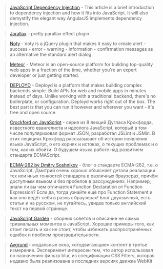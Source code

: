 > [JavaScript Dependency Injection](http://merrickchristensen.com/articles/javascript-dependency-injection.html) - This article is a brief introduction to dependency injection and how it fits into JavaScript. It will also demystify the elegant way AngularJS implements dependency injection.

> [Jarallax](http://www.jarallax.com/) - pretty parallax effect plugin

> [Noty](http://needim.github.com/noty/) - noty is a jQuery plugin that makes it easy to create alert - success - error - warning - information - confirmation messages as an alternative the standard alert dialog

> [Meteor](http://meteor.com/) - Meteor is an open-source platform for building top-quality web apps in a fraction of the time, whether you're an expert developer or just getting started.

> [DEPLOYD](http://deployd.com/) - Deployd is a platform that makes building complex backends simple. Build APIs for web and mobile apps in minutes instead of days. Unlike working with a traditional backend, there's no boilerplate, or configuration. Deployd works right out of the box. The best part is that you can run it however and wherever you want - it's free and open source.


> [Crockford on JavaScript](http://www.youtube.com/playlist?list=PL7664379246A246CB&feature=plcp) - серия из 8 лекций Дугласа Крокфорда, известного евангелиста и идеолога JavaScript, который в том числе популяризовал формат JSON, разработал JSLint и JSMin. В этих лецкциях Крокфорд рассказывает об истории появления языка JavaScript, о его корнях и истоках, о текущих проблемах и о том, как их обойти. О будущем языка работе над развитием стандарта ECMAScript.

> [ECMA-262 by Dmitry Soshnikov](http://dmitrysoshnikov.com/) - блог о стандарте ECMA-262, т.е. о JavaScript. Дмитрий очень хорошо объясняет детали реализации тех или иных тонкостей стандарта в различных браузерах, причём доступным языком и без пробелов в рассуждениях. Например, знали ли вы чем отличается Function Declaration от Function Expression? Если да, тогда узнайте ещё про Function Statement и как оно ведёт себя в разных браузерах! Блог двуязычный, есть статьи и на русском, не пугайтесь, увидев только английский текст на первой странице.

> [JavaScript Garden](http://shamansir.github.com/JavaScript-Garden/) - сборник советов и описание не самых тривиальных моментов в JavaScript. Хорошие примеры того, как стоит писать и как не стоит, чтобы избежать распространённых ошибок и проблем производительности.

> [Avgrund](http://lab.hakim.se/avgrund) - модальные окна, «отодвигающие» контент в третье измерение. Эксперимент интересен тем, что автор использовал по назначению фильтр blur, из спецификации CSS Filters, которая недавно была реализована в последних версиях движка WebKit
